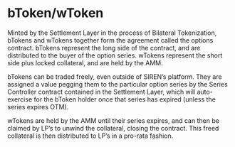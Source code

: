 # bToken/wToken

Minted by the Settlement Layer in the process of Bilateral Tokenization, bTokens and wTokens together form the agreement called the options contract. bTokens represent the long side of the contract, and are distributed to the buyer of the option series. wTokens represent the short side plus locked collateral, and are held by the AMM. 

bTokens can be traded freely, even outside of SIREN’s platform. They are assigned a value pegging them to the particular option series by the Series Controller contract contained in the Settlement Layer, which will auto-exercise for the bToken holder once that series has expired (unless the series expires OTM).

wTokens are held by the AMM until their series expires, and can then be claimed by LP’s to unwind the collateral, closing the contract.  This freed collateral is then distributed to LP’s in a pro-rata fashion.
